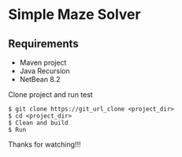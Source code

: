# Simple Maze Solver

## Requirements

* Maven project
* Java Recursion
* NetBean 8.2

Clone project and run test

```
$ git clone https://git_url_clone <project_dir>
$ cd <project_dir>
$ Clean and build
$ Run
```

Thanks for watching!!!
